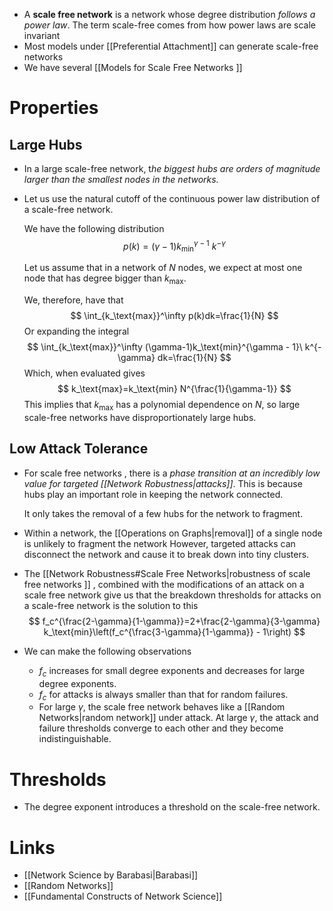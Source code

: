 * A **scale free network** is a network whose degree distribution *follows a power law*. The term scale-free comes from how power laws are scale invariant 
* Most models under [[Preferential Attachment]] can generate scale-free networks
* We have several [[Models for Scale Free Networks ]]
# Properties 
## Large Hubs 
* In a large scale-free network, t*he biggest hubs are orders of magnitude larger than the smallest nodes in the networks.*

* Let us use the  natural cutoff of the continuous power law distribution of a scale-free network.
  
  We have the following distribution 
  $$
  p(k)=(\gamma-1)k_\text{min}^{\gamma - 1}\ k^{-\gamma}
  $$
  
  
  Let us assume that in a network of $N$ nodes, we expect at most one node that has degree bigger than $k_\text{max}$. 
  
  We, therefore, have that
  $$
  \int_{k_\text{max}}^\infty p(k)dk=\frac{1}{N}
  $$
  Or expanding the integral
  $$
  \int_{k_\text{max}}^\infty (\gamma-1)k_\text{min}^{\gamma - 1}\ k^{-\gamma} dk=\frac{1}{N}
  $$
  Which, when evaluated gives
  $$
  k_\text{max}=k_\text{min} N^{\frac{1}{\gamma-1}}
  $$
  This implies that $k_\text{max}$ has a polynomial dependence on $N$, so large scale-free networks have disproportionately large hubs.

## Low Attack Tolerance 
* For scale free networks , there is a *phase transition at  an incredibly low value for targeted [[Network Robustness|attacks]]*. This is because hubs  play an important role in keeping the network connected. 
  
  It only takes the removal of a few hubs for the network to fragment.

* Within a network, the [[Operations on Graphs|removal]] of a single node is unlikely to fragment the network  However, targeted attacks  can disconnect the network and cause it to break down into tiny clusters. 
* The [[Network Robustness#Scale Free Networks|robustness of scale free networks ]] , combined with the modifications of an attack on a scale free network give us that the breakdown thresholds for attacks on a scale-free network is the solution to this
  $$
  f_c^{\frac{2-\gamma}{1-\gamma}}=2+\frac{2-\gamma}{3-\gamma} k_\text{min}\left(f_c^{\frac{3-\gamma}{1-\gamma}} - 1\right)
  $$

* We can make the following observations
	* $f_c$ increases for small degree exponents and decreases for large degree exponents.
	* $f_c$ for attacks is always smaller than that for random failures.
	*  For large $\gamma$, the scale free network behaves like a [[Random Networks|random network]] under attack. At large $\gamma$, the attack and failure thresholds converge to each other and they become indistinguishable.


# Thresholds 
* The degree exponent introduces a threshold on the scale-free network. 


 


# Links 
* [[Network Science by Barabasi|Barabasi]]
* [[Random Networks]]
* [[Fundamental Constructs of Network Science]]